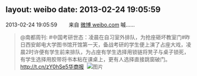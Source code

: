 layout: weibo
date: 2013-02-24 19:05:59
---
2013-02-24 19:05:59  &nbsp;&nbsp;&nbsp;&nbsp;&nbsp;&nbsp; 来自 <a href="http://weibo.com/" rel="nofollow">微博 weibo.com</a>
嘁……
>  @南都周刊: #中国考研世态：凌晨在自习室外排队，为抢座砸坏教室门#昨日西安邮电大学图书馆开馆第一天，备战考研的学生便上演了占座大戏，凌晨2时许便有学生前来排队，为占座有学生选择用锁链将凳子与桌子锁死，有学生选择用胶带将书本粘在课桌上，更有人选择直接跳窗破门。http://t.cn/zY0hSe5华商报 ​​​
>  ![图片](https://ww4.sinaimg.cn/large/61d7cd94jw1e24oq0g7y8j.jpg)
